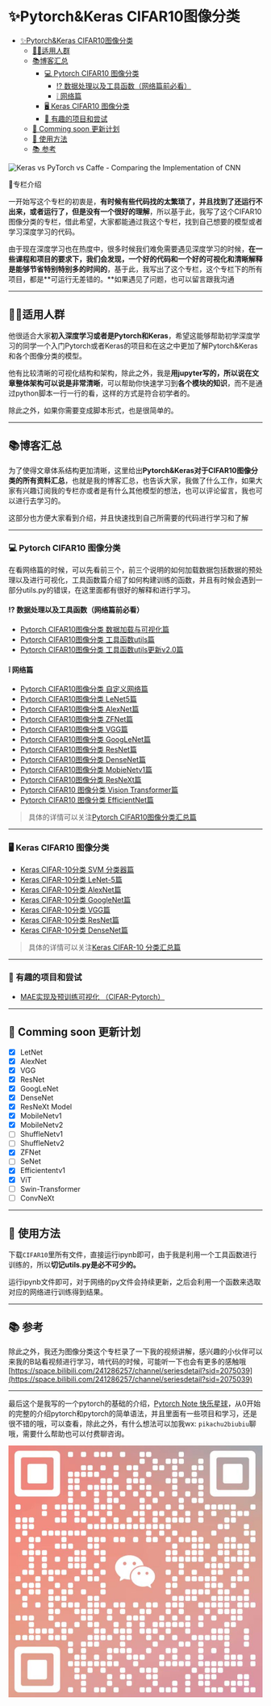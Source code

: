 # ✨Pytorch&Keras CIFAR10图像分类

<!-- TOC -->

- [✨Pytorch&Keras CIFAR10图像分类](#pytorchkeras-cifar10图像分类)
    - [🧑‍🎓适用人群](#‍适用人群)
    - [📚︎博客汇总](#︎博客汇总)
        - [💻︎ Pytorch CIFAR10 图像分类](#︎-pytorch-cifar10-图像分类)
            - [⁉ 数据处理以及工具函数（网络篇前必看）](#⁉-数据处理以及工具函数网络篇前必看)
            - [❕ 网络篇](#-网络篇)
        - [🖥︎ Keras CIFAR10 图像分类](#🖥︎-keras-cifar10-图像分类)
        - [💝 有趣的项目和尝试](#-有趣的项目和尝试)
    - [📅 Comming soon 更新计划](#-comming-soon-更新计划)
    - [🧰 使用方法](#🧰-使用方法)
    - [📚 参考](#-参考)

<!-- /TOC -->
![Keras vs PyTorch vs Caffe - Comparing the Implementation of CNN](https://149695847.v2.pressablecdn.com/wp-content/uploads/2020/08/create-machine-learning-and-deep-learning-models-using-pytorch-and-tensorflow.jpg#pic_center)

💪专栏介绍

一开始写这个专栏的初衷是，**有时候有些代码找的太繁琐了，并且找到了还运行不出来，或者运行了，但是没有一个很好的理解**，所以基于此，我写了这个CIFAR10图像分类的专栏，借此希望，大家都能通过我这个专栏，找到自己想要的模型或者学习深度学习的代码。

由于现在深度学习也在热度中，很多时候我们难免需要遇见深度学习的时候，**在一些课程和项目的要求下，我们会发现，一个好的代码和一个好的可视化和清晰解释是能够节省特别特别多的时间的**，基于此，我写出了这个专栏，这个专栏下的所有项目，都是**可运行无差错的。**如果遇见了问题，也可以留言跟我沟通

---

## 🧑‍🎓适用人群

他很适合大家**初入深度学习或者是Pytorch和Keras**，希望这能够帮助初学深度学习的同学一个入门Pytorch或者Keras的项目和在这之中更加了解Pytorch&Keras和各个图像分类的模型。

他有比较清晰的可视化结构和架构，除此之外，我是**用jupyter写的，所以说在文章整体架构可以说是非常清晰**，可以帮助你快速学习到**各个模块的知识**，而不是通过python脚本一行一行的看，这样的方式是符合初学者的。

除此之外，如果你需要变成脚本形式，也是很简单的。

---

## 📚︎博客汇总

为了使得文章体系结构更加清晰，这里给出**Pytorch&Keras对于CIFAR10图像分类的所有资料汇总**，也就是我的博客汇总，也告诉大家，我做了什么工作，如果大家有兴趣订阅我的专栏亦或者是有什么其他模型的想法，也可以评论留言，我也可以进行去学习的。

这部分也方便大家看到介绍，并且快速找到自己所需要的代码进行学习和了解

---

### 💻︎ Pytorch CIFAR10 图像分类

在看网络篇的时候，可以先看前三个，前三个说明的如何加载数据包括数据的预处理以及进行可视化，工具函数篇介绍了如何构建训练的函数，并且有时候会遇到一部分utils.py的错误，在这里面都有很好的解释和进行学习。

#### ⁉ 数据处理以及工具函数（网络篇前必看）

- [Pytorch CIFAR10图像分类 数据加载与可视化篇](https://blog.csdn.net/weixin_45508265/article/details/119285113)
- [Pytorch CIFAR10图像分类 工具函数utils篇](https://redamancy.blog.csdn.net/article/details/121589217) 
- [Pytorch CIFAR10图像分类 工具函数utils更新v2.0篇](https://redamancy.blog.csdn.net/article/details/127856569)

#### ❕ 网络篇

- [Pytorch CIFAR10图像分类 自定义网络篇](https://blog.csdn.net/weixin_45508265/article/details/119305277)
- [Pytorch CIFAR10图像分类 LeNet5篇](https://blog.csdn.net/weixin_45508265/article/details/119305673)
- [Pytorch CIFAR10图像分类 AlexNet篇](https://blog.csdn.net/weixin_45508265/article/details/119305848)  
- [Pytorch CIFAR10图像分类 ZFNet篇](https://blog.csdn.net/weixin_45508265/article/details/128560595)
- [Pytorch CIFAR10图像分类 VGG篇](https://blog.csdn.net/weixin_45508265/article/details/119332904) 
- [Pytorch CIFAR10图像分类 GoogLeNet篇](https://blog.csdn.net/weixin_45508265/article/details/119399239)
- [Pytorch CIFAR10图像分类 ResNet篇](https://blog.csdn.net/weixin_45508265/article/details/119532143) 
- [Pytorch CIFAR10图像分类 DenseNet篇](https://blog.csdn.net/weixin_45508265/article/details/119648036)
- [Pytorch CIFAR10图像分类 MobieNetv1篇](https://redamancy.blog.csdn.net/article/details/124636103) 
- [Pytorch CIFAR10图像分类 ResNeXt篇](https://redamancy.blog.csdn.net/article/details/126655797)  
- [Pytorch CIFAR10 图像分类 Vision Transformer篇](https://redamancy.blog.csdn.net/article/details/126751948)
- [Pytorch CIFAR10 图像分类 EfficientNet篇](https://redamancy.blog.csdn.net/article/details/128585354)

> 具体的详情可以关注[Pytorch CIFAR10图像分类汇总篇](https://redamancy.blog.csdn.net/article/details/119285255)

---

### 🖥︎ Keras CIFAR10 图像分类

- [Keras CIFAR-10分类 SVM 分类器篇][1]
- [Keras CIFAR-10分类 LeNet-5篇][2]
- [Keras CIFAR-10分类 AlexNet篇][3]
- [Keras CIFAR-10分类 GoogleNet篇][4]
- [Keras CIFAR-10分类 VGG篇][5]
- [Keras CIFAR-10分类 ResNet篇][6]
- [Keras CIFAR-10分类 DenseNet篇][7]

> 具体的详情可以关注[Keras CIFAR-10 分类汇总篇](https://blog.csdn.net/weixin_45508265/article/details/127859003)

---

### 💝 有趣的项目和尝试

- [MAE实现及预训练可视化 （CIFAR-Pytorch）][MAE]

---

## 📅 Comming soon 更新计划

- [x] LetNet
- [x] AlexNet
- [x] VGG
- [x] ResNet
- [x] GoogLeNet
- [x] DenseNet
- [x] ResNeXt Model
- [x] MobileNetv1
- [x] MobileNetv2
- [ ] ShuffleNetv1
- [ ] ShuffleNetv2
- [x] ZFNet
- [ ] SeNet
- [x] Efficiententv1
- [x] ViT
- [ ] Swin-Transformer
- [ ] ConvNeXt

---

## 🧰 使用方法

下载`CIFAR10`里所有文件，直接运行ipynb即可，由于我是利用一个工具函数进行训练的，所以**切记utils.py是必不可少的。**

运行ipynb文件即可，对于网络的py文件会持续更新，之后会利用一个函数来选取对应的网络进行训练得到结果。

---

## 📚 参考

除此之外，我还为图像分类这个专栏录了一下我的视频讲解，感兴趣的小伙伴可以来我的B站看视频进行学习，啃代码的时候，可能听一下也会有更多的感触哦
[https://space.bilibili.com/241286257/channel/seriesdetail?sid=2075039](https://space.bilibili.com/241286257/channel/seriesdetail?sid=2075039)

---

最后这个是我写的一个pytorch的基础的介绍，[Pytorch Note 快乐星球](https://blog.csdn.net/weixin_45508265/article/details/117809512)，从0开始的完整的介绍pytorch和pytorch的简单语法，并且里面有一些项目和学习，还是很不错的哦，可以查看，除此之外，有什么想法可以加我wx: `pikachu2biubiu`聊哦，需要什么帮助也可以付费聊咨询。

![二维码](QR.png)











[1]: https://redamancy.blog.csdn.net/article/details/126445778
[2]: https://redamancy.blog.csdn.net/article/details/126446810
[3]: https://redamancy.blog.csdn.net/article/details/126590621
[4]: https://redamancy.blog.csdn.net/article/details/126591761
[5]: https://redamancy.blog.csdn.net/article/details/126669709
[6]: https://redamancy.blog.csdn.net/article/details/127827641
[7]: https://redamancy.blog.csdn.net/article/details/127828318
[MAE]: https://redamancy.blog.csdn.net/article/details/126863995


